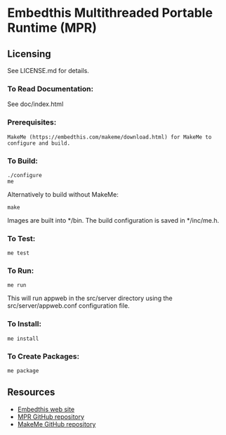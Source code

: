 Embedthis Multithreaded Portable Runtime (MPR)
===

Licensing
---
See LICENSE.md for details.

### To Read Documentation:

  See doc/index.html

### Prerequisites:

    MakeMe (https://embedthis.com/makeme/download.html) for MakeMe to configure and build.

### To Build:

    ./configure
    me

Alternatively to build without MakeMe:

    make

Images are built into */bin. The build configuration is saved in */inc/me.h.

### To Test:

    me test

### To Run:

    me run

This will run appweb in the src/server directory using the src/server/appweb.conf configuration file.

### To Install:

    me install

### To Create Packages:

    me package

Resources
---
  - [Embedthis web site](https://embedthis.com/)
  - [MPR GitHub repository](http://github.com/embedthis/mpr-4)
  - [MakeMe GitHub repository](http://github.com/embedthis/makeme)
